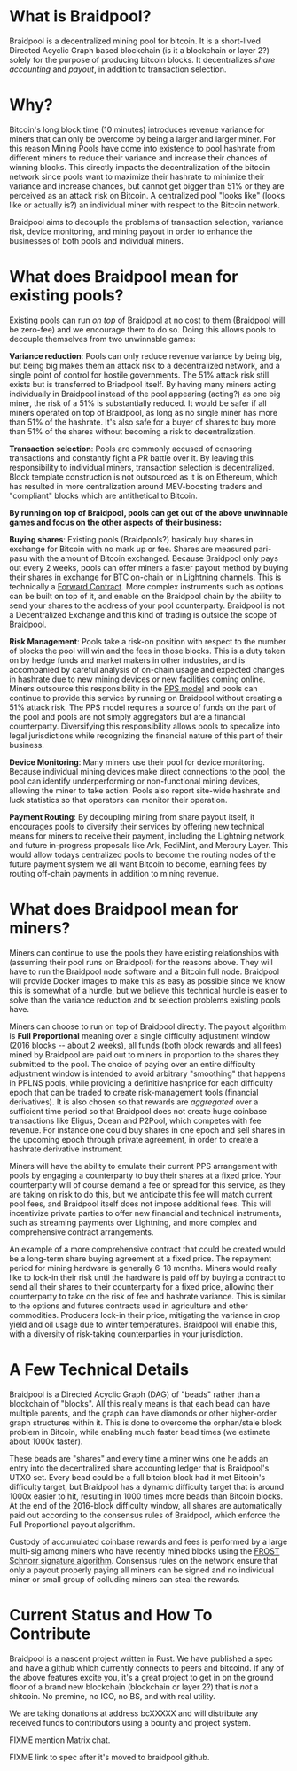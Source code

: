 # What is Braidpool?

Braidpool is a decentralized mining pool for bitcoin. It is a short-lived Directed Acyclic Graph based blockchain (is it a blockchain or layer 2?) solely for the purpose of producing bitcoin blocks. It decentralizes *share accounting* and *payout*, in addition to transaction selection.

# Why?

Bitcoin's long block time (10 minutes) introduces revenue variance for miners that can only be overcome by being a larger and larger miner. For this reason Mining Pools have come into existence to pool hashrate from different miners to reduce their variance and increase their chances of winning blocks. This directly impacts the decentralization of the bitcoin network since pools want to maximize their hashrate to minimize their variance and increase chances, but cannot get bigger than 51% or they are perceived as an attack risk on Bitcoin. A centralized pool "looks like" (looks like or actually is?) an individual miner with respect to the Bitcoin network.

Braidpool aims to decouple the problems of transaction selection, variance risk, device monitoring, and mining payout in order to enhance the businesses of both pools and individual miners.

# What does Braidpool mean for existing pools?

Existing pools can run *on top* of Braidpool at no cost to them (Braidpool will be zero-fee) and we encourage them to do so. Doing this allows pools to decouple themselves from two unwinnable games:

**Variance reduction**:
    Pools can only reduce revenue variance by being big, but being big makes them an attack risk to a decentralized network, and a single point of control for hostile governments. The 51% attack risk still exists but is transferred to Briadpool itself. By having many miners acting individually in Braidpool instead of the pool appearing (acting?) as one big miner, the risk of a 51% is substantially reduced. It would be safer if all miners operated on top of Braidpool, as long as no single miner has more than 51% of the hashrate. It's also safe for a buyer of shares to buy more than 51% of the shares without becoming a risk to decentralization.
     
**Transaction selection**: 
    Pools are commonly accused of censoring transactions and constantly fight a PR battle over it. By leaving this responsibility to individual miners, transaction selection is decentralized. Block template construction is not outsourced as it is on Ethereum, which has resulted in more centralization around MEV-boosting traders and "compliant" blocks which are antithetical to Bitcoin.

**By running on top of Braidpool, pools can get out of the above unwinnable games and focus on the other aspects of their business:**

**Buying shares**: 
    Existing pools (Braidpools?) basicaly buy shares in exchange for Bitcoin with no mark up or fee. Shares are measured pari-pasu with the amount of Bitcoin exchanged. Because Braidpool only pays out every 2 weeks, pools can offer miners a faster payout method by buying their shares in exchange for BTC on-chain or in Lightning channels. This is technically a [Forward Contract](https://www.investopedia.com/terms/f/forwardcontract.asp). More complex instruments such as options can be built on top of it, and enable on the Braidpool chain by the ability to send your shares to the address of your pool counterparty. Braidpool is not a Decentralized Exchange and this kind of trading is outside the scope of Braidpool.
    
**Risk Management**:
    Pools take a risk-on position with respect to the number of blocks the pool will win and the fees in those blocks. This is a duty taken on by hedge funds and market makers in other industries, and is accompanied by careful analysis of on-chain usage and expected changes in hashrate due to new mining devices or new facilities coming online. Miners outsource this responsibility in the [PPS model](https://medium.com/luxor/why-should-you-choose-a-pps-pool-5a71ee574478) and pools can continue to provide this service by running on Braidpool without creating a 51% attack risk. The PPS model requires a source of funds on the part of the pool and pools are not simply aggregators but are a financial counterparty. Diversifying this responsibility allows pools to specalize into legal jurisdictions while recognizing the financial nature of this part of their business.

**Device Monitoring**:
    Many miners use their pool for device monitoring. Because individual mining devices make direct connections to the pool, the pool can identify underperforming or non-functional mining devices, allowing the miner to take action. Pools also report site-wide hashrate and luck statistics so that operators can monitor their operation.

**Payment Routing**:
    By decoupling mining from share payout itself, it encourages pools to diversify their services by offering new technical means for miners to receive their payment, including the Lightning network, and future in-progress proposals like Ark, FediMint, and Mercury Layer. This would allow todays centralized pools to become the routing nodes of the future payment system we all want Bitcoin to become, earning fees by routing off-chain payments in addition to mining revenue.

# What does Braidpool mean for miners?

Miners can continue to use the pools they have existing relationships with (assuming their pool runs on Braidpool) for the reasons above. They will have to run the Braidpool node software and a Bitcoin full node. Braidpool will provide Docker images to make this as easy as possible since we know this is somewhat of a hurdle, but we believe this technical hurdle is easier to solve than the variance reduction and tx selection problems existing pools have.

Miners can choose to run on top of Braidpool directly. The payout algorithm is **Full Proportional** meaning over a single difficulty adjustment window (2016 blocks -- about 2 weeks), all funds (both block rewards and all fees) mined by Braidpool are paid out to miners in proportion to the shares they submitted to the pool. The choice of paying over an entire difficulty adjustment window is intended to avoid arbitrary "smoothing" that happens in PPLNS pools, while providing a definitive hashprice for each difficulty epoch that can be traded to create risk-management tools (financial derivatives). It is also chosen so that rewards are *aggregated* over a sufficient time period so that Braidpool does not create huge coinbase transactions like Eligus, Ocean and P2Pool, which competes with fee revenue. For instance one could buy shares in one epoch and sell shares in the upcoming epoch through private agreement, in order to create a hashrate derivative instrument.

Miners will have the ability to emulate their current PPS arrangement with pools by engaging a counterparty to buy their shares at a fixed price. Your counterparty will of course demand a fee or spread for this service, as they are taking on risk to do this, but we anticipate this fee will match current pool fees, and Braidpool itself does not impose additional fees. This will incentivize private parties to offer new financial and technical instruments, such as streaming payments over Lightning, and more complex and comprehensive contract arrangements.

An example of a more comprehensive contract that could be created would be a long-term share buying agreement at a fixed price. The repayment period for mining hardware is generally 6-18 months. Miners would really like to lock-in their risk until the hardware is paid off by buying a contract to send all their shares to their counterparty for a fixed price, allowing their counterparty to take on the risk of fee and hashrate variance. This is similar to the options and futures contracts used in agriculture and other commodities. Producers lock-in their price, mitigating the variance in crop yield and oil usage due to winter temperatures. Braidpool will enable this, with a diversity of risk-taking counterparties in your jurisdiction.

# A Few Technical Details

Braidpool is a Directed Acyclic Graph (DAG) of "beads" rather than a blockchain of "blocks". All this really means is that each bead can have multiple parents, and the graph can have diamonds or other higher-order graph structures within it. This is done to overcome the orphan/stale block problem in Bitcoin, while enabling much faster bead times (we estimate about 1000x faster).

These beads are "shares" and every time a miner wins one he adds an entry into the decentralized share accounting ledger that is Braidpool's UTXO set. Every bead could be a full bitcion block had it met Bitcoin's difficulty target, but Braidpool has a dynamic difficulty target that is around 1000x easier to hit, resulting in 1000 times more beads than Bitcoin blocks. At the end of the 2016-block difficulty window, all shares are automatically paid out according to the consensus rules of Braidpool, which enforce the Full Proportional payout algorithm.

Custody of accumulated coinbase rewards and fees is performed by a large multi-sig among miners who have recently mined blocks using the [FROST Schnorr signature algorithm](https://glossary.blockstream.com/frost/). Consensus rules on the network ensure that only a payout properly paying all miners can be signed and no individual miner or small group of colluding miners can steal the rewards.

# Current Status and How To Contribute

Braidpool is a nascent project written in Rust. We have published a spec and have a github which currently connects to peers and bitcoind. If any of the above features excite you, it's a great project to get in on the ground floor of a brand new blockchain (blockchain or layer 2?) that is *not* a shitcoin. No premine, no ICO, no BS, and with real utility.

We are taking donations at address bcXXXXX and will distribute any received funds to contributors using a bounty and project system. 

FIXME mention Matrix chat.

FIXME link to spec after it's moved to braidpool github.
